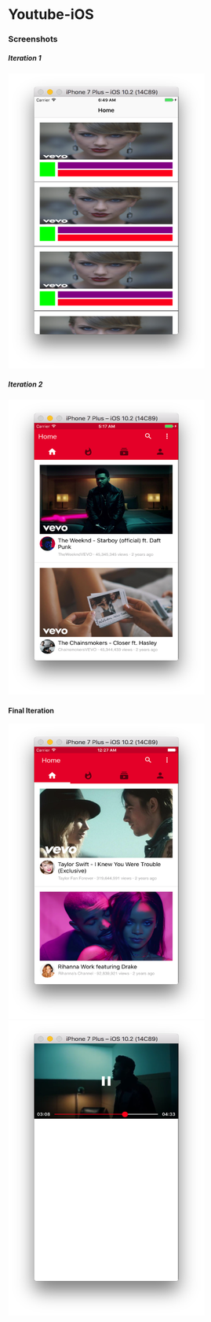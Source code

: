 # Youtube-iOS

### Screenshots

##### Iteration 1
<img src="https://raw.githubusercontent.com/chashmeetsingh/Youtube-iOS/b089627f36383ce8a6f66c722f4c326cd18ec58a/Screenshots/Iteration%201.png" width="400" height="600">

##### Iteration 2
<img src="https://raw.githubusercontent.com/chashmeetsingh/Youtube-iOS/master/Screenshots/Iteration%202.png" width="400" height="600">

#### Final Iteration
<img src="https://raw.githubusercontent.com/chashmeetsingh/Youtube-iOS/master/Screenshots/Final%20Iteration%201.png" width="400" height="600">
<img src="https://raw.githubusercontent.com/chashmeetsingh/Youtube-iOS/master/Screenshots/Final%20Iteration%202.png" width="400" height="600">
